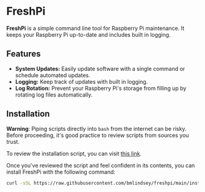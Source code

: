 # FreshPi
**FreshPi** is a simple command line tool for Raspberry Pi maintenance. It keeps your Raspberry Pi up-to-date and includes built in logging.

## Features
- **System Updates:** Easily update software with a single command or schedule automated updates.
- **Logging:** Keep track of updates with built in logging.
- **Log Rotation:** Prevent your Raspberry Pi's storage from filling up by rotating log files automatically.

## Installation
**Warning**: Piping scripts directly into `bash` from the internet can be risky. Before proceeding, it's good practice to review scripts from sources you trust.

To review the installation script, you can visit [this link](https://raw.githubusercontent.com/bmlindsey/freshpi/main/install_freshpi.sh).

Once you've reviewed the script and feel confident in its contents, you can install FreshPi with the following command:

```bash
curl -sSL https://raw.githubusercontent.com/bmlindsey/freshpi/main/install_freshpi.sh | sudo bash
```
